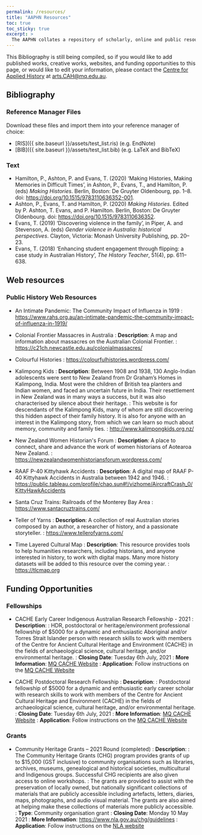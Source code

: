 ```yaml
---
permalink: /resources/
title: "AAPHN Resources"
toc: true
toc_sticky: true
excerpt: >
  The AAPHN collates a repository of scholarly, online and public resources concerning public history in Australasia. This includes information concerning scholarship and grant opportunities as well as practitioners websites.
---
```

This Bibliography is still being compiled, so if you would like to add published works, creative works, websites, and funding opportunities to this page, or would like to edit your information, please contact the [Centre for Applied History](https://www.mq.edu.au/research/research-centres-groups-and-facilities/resilient-societies/centres/centre-for-applied-history) at <arts.CAH@mq.edu.au>.

## Bibliography

### Reference Manager Files
Download these files and import them into your reference manager of choice:
* [RIS]({{ site.baseurl }}/assets/test_list.ris) (e.g. EndNote)
* [BIB]({{ site.baseurl }}/assets/test_list.bib) (e.g. LaTeX and BibTeX)

### Text
* Hamilton, P., Ashton, P. and Evans, T. (2020) ‘Making Histories, Making Memories in Difficult Times’, in Ashton, P., Evans, T., and Hamilton, P. (eds) *Making Histories*. Berlin, Boston: De Gruyter Oldenbourg, pp. 1–8. doi: <https://doi.org/10.1515/9783110636352-001>.
* Ashton, P., Evans, T. and Hamilton, P. (2020) *Making Histories*. Edited by P. Ashton, T. Evans, and P. Hamilton. Berlin, Boston: De Gruyter Oldenbourg. doi: <https://doi.org/10.1515/9783110636352>.
* Evans, T. (2019) ‘Discovering violence in the family’, in Piper, A. and Stevenson, A. (eds) *Gender violence in Australia: historical perspectives*. Clayton, Victoria: Monash University Publishing, pp. 20–23.
* Evans, T. (2018) ‘Enhancing student engagement through flipping: a case study in Australian History’, *The History Teacher*, 51(4), pp. 611–638.

## Web resources

### Public History Web Resources
* An Intimate Pandemic: The Community Impact of Influenza in 1919
: <https://www.rahs.org.au/an-intimate-pandemic-the-community-impact-of-influenza-in-1919/>

* Colonial Frontier Massacres in Australia
: **Description**: A map and information about massacres on the Australian Colonial Frontier.
: <https://c21ch.newcastle.edu.au/colonialmassacres/>

* Colourful Histories
: <https://colourfulhistories.wordpress.com/>

* Kalimpong Kids
: **Description**: Between 1908 and 1938, 130 Anglo-Indian adolescents were sent to New Zealand from Dr Graham’s Homes in Kalimpong, India. Most were the children of British tea planters and Indian women, and faced an uncertain future in India. Their resettlement in New Zealand was in many ways a success, but it was also characterised by silence about their heritage.
: This website is for descendants of the Kalimpong Kids, many of whom are still discovering this hidden aspect of their family history. It is also for anyone with an interest in the Kalimpong story, from which we can learn so much about memory, community and family ties.
: <http://www.kalimpongkids.org.nz/>

* New Zealand Women Historian's Forum
: **Description**: A place to connect, share and advance the work of women historians of Aotearoa New Zealand.
: <https://newzealandwomenhistoriansforum.wordpress.com/>

* RAAF P-40 Kittyhawk Accidents
: **Description**: A digital map of RAAF P-40 Kittyhawk Accidents in Australia between 1942 and 1946.
: <https://public.tableau.com/profile/chao.sun#!/vizhome/AircraftCrash_0/KittyHawkAccidents>

* Santa Cruz Trains: Railroads of the Monterey Bay Area
: <https://www.santacruztrains.com/>

* Teller of Yarns
: **Description**: A collection of real Australian stories composed by an author, a researcher of history, and a passionate storyteller.
: <https://www.tellerofyarns.com/>

* Time Layered Cultural Map
: **Description**: This resource provides tools to help humanities researchers, including historians, and anyone interested in history, to work with digital maps. Many more history datasets will be added to this resource over the coming year.
: <https://tlcmap.org>

## Funding Opportunities

### Fellowships
* CACHE Early Career Indigenous Australian Research Fellowship - 2021
: **Description**:
: HDR, postdoctoral or heritage/environment professional fellowship of $5000 for a dynamic and enthusiastic Aboriginal and/or Torres Strait Islander person with research skills to work with members of the Centre for Ancient Cultural Heritage and Environment (CACHE) in the fields of archaeological science, cultural heritage, and/or environmental heritage.
: **Closing Date**: Tuesday 6th July, 2021
: **More Information**: [MQ CACHE Website](https://www.mq.edu.au/research/research-centres-groups-and-facilities/resilient-societies/centres/cache/funding-opportunities)
: **Application**: Follow instructions on the [MQ CACHE Website](https://www.mq.edu.au/research/research-centres-groups-and-facilities/resilient-societies/centres/cache/funding-opportunities)

* CACHE Postdoctoral Research Fellowship
: **Description**:
: Postdoctoral fellowship of $5000 for a dynamic and enthusiastic early career scholar with research skills to work with members of the Centre for Ancient Cultural Heritage and Environment (CACHE) in the fields of archaeological science, cultural heritage, and/or environmental heritage.
: **Closing Date**: Tuesday 6th July, 2021
: **More Information**: [MQ CACHE Website](https://www.mq.edu.au/research/research-centres-groups-and-facilities/resilient-societies/centres/cache/funding-opportunities)
: **Application**: Follow instructions on the [MQ CACHE Website](https://www.mq.edu.au/research/research-centres-groups-and-facilities/resilient-societies/centres/cache/funding-opportunities)

### Grants

* Community Heritage Grants – 2021 Round (completed)
: **Description**:
: The Community Heritage Grants (CHG) program provides grants of up to $15,000 (GST inclusive) to community organisations such as libraries, archives, museums, genealogical and historical societies, multicultural and Indigenous groups. Successful CHG recipients are also given access to online workshops.
: The grants are provided to assist with the preservation of locally owned, but nationally significant collections of materials that are publicly accessible including artefacts, letters, diaries, maps, photographs, and audio visual material. The grants are also aimed at helping make these collections of materials more publicly accessible.
: **Type**: Community organisation grant
: **Closing Date**: Monday 10 May 2021
: **More Information**: <https://www.nla.gov.au/chg/guidelines>
: **Application**: Follow instructions on the [NLA website](https://www.nla.gov.au/content/community-heritage-grants-4)
